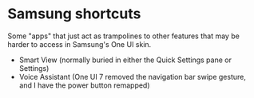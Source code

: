 # Samsung shortcuts 

Some "apps" that just act as trampolines to other features that may be harder to access in Samsung's
One UI skin.

- Smart View (normally buried in either the Quick Settings pane or Settings)
- Voice Assistant (One UI 7 removed the navigation bar swipe gesture, and I have the power button remapped)
